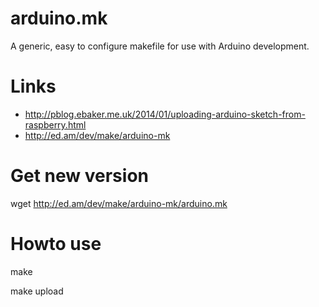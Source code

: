 arduino.mk
==========

A generic, easy to configure makefile for use with Arduino development.


Links
=====
* http://pblog.ebaker.me.uk/2014/01/uploading-arduino-sketch-from-raspberry.html
* http://ed.am/dev/make/arduino-mk

Get new version
===============
wget http://ed.am/dev/make/arduino-mk/arduino.mk


Howto use
=========

make

make upload

